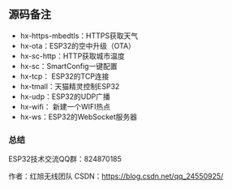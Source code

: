 ## 源码备注

- hx-https-mbedtls：HTTPS获取天气
- hx-ota：ESP32的空中升级（OTA）
- hx-sc-http：HTTP获取城市温度
- hx-sc：SmartConfig一键配置
- hx-tcp： ESP32的TCP连接
- hx-tmall：天猫精灵控制ESP32
- hx-udp：ESP32的UDP广播
- hx-wifi： 新建一个WIFI热点
- hx-ws：ESP32的WebSocket服务器

### 总结

ESP32技术交流QQ群：824870185

作者：红旭无线团队
CSDN：https://blog.csdn.net/qq_24550925/ 